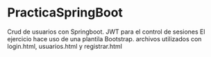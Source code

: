 # PracticaSpringBoot
Crud de usuarios con Springboot. JWT para el control de sesiones
El ejercicio hace uso de una plantila Bootstrap. archivos utilizados con login.html, usuarios.html y registrar.html
